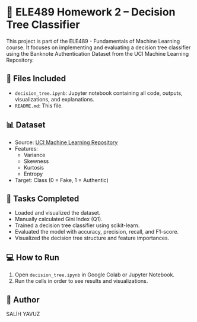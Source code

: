 # 🧠 ELE489 Homework 2 – Decision Tree Classifier

This project is part of the ELE489 - Fundamentals of Machine Learning course. It focuses on implementing and evaluating a decision tree classifier using the Banknote Authentication Dataset from the UCI Machine Learning Repository.

## 📁 Files Included
- `decision_tree.ipynb`: Jupyter notebook containing all code, outputs, visualizations, and explanations.
- `README.md`: This file.

## 📊 Dataset
- Source: [UCI Machine Learning Repository](https://archive.ics.uci.edu/dataset/267/banknote+authentication)
- Features:
  - Variance
  - Skewness
  - Kurtosis
  - Entropy
- Target: Class (0 = Fake, 1 = Authentic)

## 🔧 Tasks Completed
- Loaded and visualized the dataset.
- Manually calculated Gini Index (Q1).
- Trained a decision tree classifier using scikit-learn.
- Evaluated the model with accuracy, precision, recall, and F1-score.
- Visualized the decision tree structure and feature importances.

## 💻 How to Run
1. Open `decision_tree.ipynb` in Google Colab or Jupyter Notebook.
2. Run the cells in order to see results and visualizations.

## 📌 Author
SALİH YAVUZ